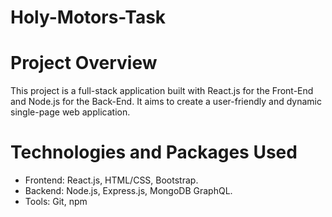# Holy-Motors-Task

# Project Overview

This project is a full-stack application built with React.js for the Front-End and Node.js for the Back-End. It aims to create a user-friendly and dynamic single-page web application.


# Technologies and Packages Used

- Frontend: React.js, HTML/CSS, Bootstrap.
- Backend: Node.js, Express.js, MongoDB GraphQL.
- Tools: Git, npm



